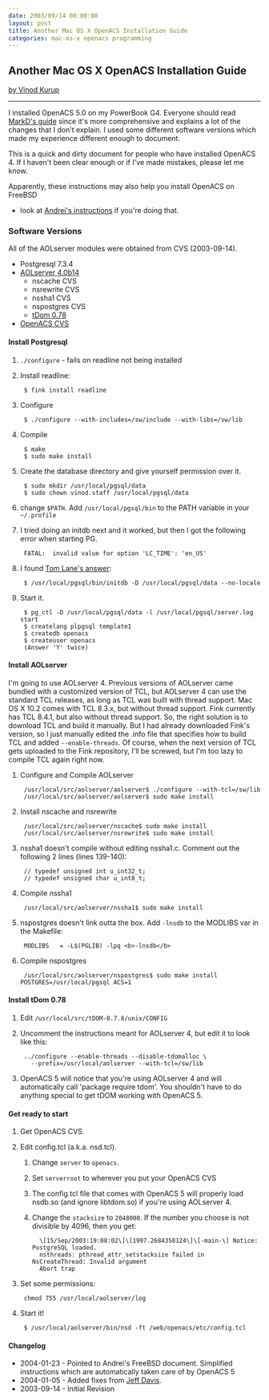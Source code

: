 ```yaml
---
date: 2003/09/14 00:00:00
layout: post
title: Another Mac OS X OpenACS Installation Guide
categories: mac-os-x openacs programming
---
```


## Another Mac OS X OpenACS Installation Guide

[by Vinod Kurup][1]

----

I installed OpenACS 5.0 on my PowerBook G4. Everyone should read [MarkD's
guide][2] since it's more comprehensive and explains a lot of the changes
that I don't explain. I used some different software versions which made my
experience different enough to document.

This is a quick and dirty document for people who have installed OpenACS
4. If I haven't been clear enough or if I've made mistakes, please let me
know.

Apparently, these instructions may also help you install OpenACS on FreeBSD
- look at [Andrei's instructions][3] if you're doing that.

### Software Versions

All of the AOLserver modules were obtained from CVS (2003-09-14).

- Postgresql 7.3.4
- [AOLserver 4.0b14][4]
   - nscache CVS
   - nsrewrite CVS
   - nssha1 CVS
   - nspostgres CVS
   - [tDom 0.78][5]
- [OpenACS CVS][6]

#### Install Postgresql

1. `./configure` - fails on readline not being installed
1. Install readline: 

        $ fink install readline
1. Configure

        $ ./configure --with-includes=/sw/include --with-libs=/sw/lib
1. Compile

        $ make
        $ sudo make install
1. Create the database directory and give yourself permission over it.

        $ sudo mkdir /usr/local/pgsql/data
        $ sudo chown vinod.staff /usr/local/pgsql/data
1. change `$PATH`. Add `/usr/local/pgsql/bin` to the PATH variable in your `~/.profile`
1. I tried doing an initdb next and it worked, but then I got the following error when starting PG.

        FATAL:  invalid value for option 'LC_TIME': 'en_US'
1. I found [Tom Lane's answer][7]:

        $ /usr/local/pgsql/bin/initdb -D /usr/local/pgsql/data --no-locale
1. Start it.

        $ pg_ctl -D /usr/local/pgsql/data -l /usr/local/pgsql/server.log start
        $ createlang plpgsql template1
        $ createdb openacs
        $ createuser openacs
        (Answer 'Y' twice)

#### Install AOLserver

I'm going to use AOLserver 4. Previous versions of AOLserver came bundled
with a customized version of TCL, but AOLserver 4 can use the standard TCL
releases, as long as TCL was built with thread support. Mac OS X 10.2 comes
with TCL 8.3.x, but without thread support. Fink currently has TCL 8.4.1,
but also without thread support. So, the right solution is to download TCL
and build it manually. But I had already downloaded Fink's version, so I
just manually edited the .info file that specifies how to build TCL and
added `--enable-threads`. Of course, when the next version of TCL gets
uploaded to the Fink repository, I'll be screwed, but I'm too lazy to
compile TCL again right now.

1. Configure and Compile AOLserver

        /usr/local/src/aolserver/aolserver$ ./configure --with-tcl=/sw/lib
        /usr/local/src/aolserver/aolserver$ sudo make install
1. Install nscache and nsrewrite

        /usr/local/src/aolserver/nscache$ sudo make install
        /usr/local/src/aolserver/nsrewrite$ sudo make install
1. nssha1 doesn't compile without editing nssha1.c. Comment out the
following 2 lines (lines 139-140):

        // typedef unsigned int u_int32_t;
        // typedef unsigned char u_int8_t;
1. Compile nssha1

        /usr/local/src/aolserver/nssha1$ sudo make install
1. nspostgres doesn't link outta the box. Add `-lnsdb` to the
MODLIBS var in the Makefile:

        MODLIBS   = -L$(PGLIB) -lpq <b>-lnsdb</b>
1. Compile nspostgres

        /usr/local/src/aolserver/nspostgres$ sudo make install POSTGRES=/usr/local/pgsql ACS=1 

#### Install tDom 0.78

1. Edit `/usr/local/src/tDOM-0.7.8/unix/CONFIG`
1. Uncomment the instructions meant for AOLserver 4, but edit it to look
like this:

        ../configure --enable-threads --disable-tdomalloc \
          --prefix=/usr/local/aolserver --with-tcl=/sw/lib
1. OpenACS 5 will notice that you're using AOLserver 4 and will
automatically call 'package require tdom'. You shouldn't have to do
anything special to get tDOM working with OpenACS 5.

#### Get ready to start

1. Get OpenACS CVS.
1. Edit config.tcl (a.k.a. nsd.tcl).
   1. Change `server` to `openacs`.
   1. Set `serverroot` to wherever you put your OpenACS CVS
   1. The config.tcl file that comes with OpenACS 5 will properly load
   nsdb.so (and ignore libtdom.so) if you're using AOLserver 4. 
   1. Change the `stacksize` to `2048000`. If the number you choose is
   not divisible by 4096, then you get:

            \[15/Sep/2003:19:08:02\]\[1997.2684358124\]\[-main-\] Notice: PostgreSQL loaded.
            nsthreads: pthread_attr_setstacksize failed in NsCreateThread: Invalid argument
            Abort trap
1. Set some permissions:

        chmod 755 /usr/local/aolserver/log
1. Start it!

        $ /usr/local/aolserver/bin/nsd -ft /web/openacs/etc/config.tcl


#### Changelog

- 2004-01-23 - Pointed to Andrei's FreeBSD document. Simplified instructions which are automatically taken care of by OpenACS 5
- 2004-01-05 - Added fixes from [Jeff Davis][8].
- 2003-09-14 - Initial Revision

[1]: http://kurup.org "Vinod Kurup's site"
[2]: http://borkware.com/rants/openacs/ "MarkD's guide"
[3]: http://openacs.org/forums/message-view?message_id=136910 "Andrei's instructions"
[4]: http://sourceforge.net/cvs/?group_id=3152 "Aolserver"
[5]: http://www.tdom.org/#SECTid960 "tDOM"
[6]: http://openacs.org/4/checkout "OpenACS CVS"
[7]: http://archives.postgresql.org/pgsql-novice/2003-01/msg00099.php "Tom Lane's answer"
[8]: http://xarg.net/ "Jeff Davis"

